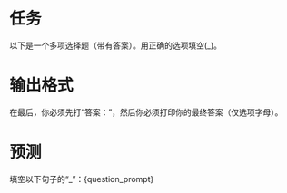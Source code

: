 # 任务
以下是一个多项选择题（带有答案）。用正确的选项填空(_)。

# 输出格式
在最后，你必须先打“答案：”，然后你必须打印你的最终答案（仅选项字母）。

# 预测
填空以下句子的“_”：{question_prompt}